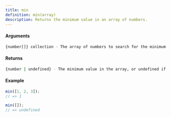 ```yaml
---
title: min
definition: min(array)
description: Returns the minimum value in an array of numbers.
---
```



#### Arguments


```bash
{number[]} collection - The array of numbers to search for the minimum value.
```


#### Returns


```bash
{number | undefined} - The minimum value in the array, or undefined if the array is empty.
```


#### Example


```ts
min([1, 2, 3]);
// => 1

min([]);
// => undefined
```
